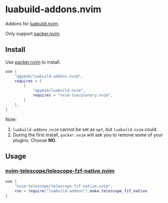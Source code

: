 # luabuild-addons.nvim

Addons for [luabuild.nvim](https://github.com/qgymib/luabuild.nvim).

Only support [packer.nvim](https://github.com/wbthomason/packer.nvim).

## Install

Use [packer.nvim](https://github.com/wbthomason/packer.nvim) to install.

```lua
use {
    "qgymib/luabuild-addons.nvim",
    requires = {
        {
            "qgymib/luabuild.nvim",
            requires = "nvim-lua/plenary.nvim",
        }
    },
}
```

Note:
1. `luabuild-addons.nvim` cannot be set as `opt`, but `luabuild.nvim` could.
2. During the first install, `packer.nvim` will ask you to remove some of your plugins. Choose **NO**.

## Usage

### [nvim-telescope/telescope-fzf-native.nvim](https://github.com/nvim-telescope/telescope-fzf-native.nvim)

```lua
use {
    "nvim-telescope/telescope-fzf-native.nvim",
    run = require("luabuild-addons").make.telescope_fzf_native
}
```
